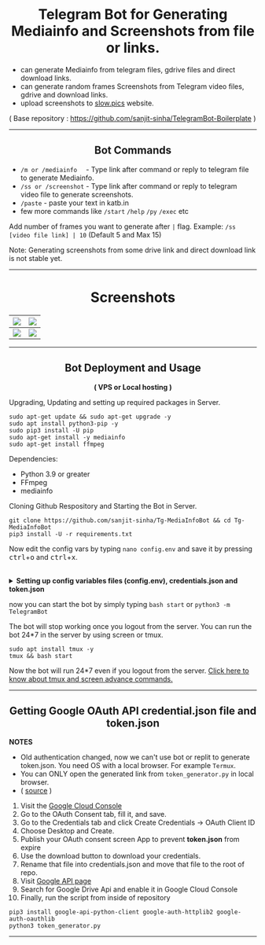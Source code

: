 <div align="center"> 
<h1><b> Telegram Bot for Generating Mediainfo and Screenshots from file or links.</b></h1>
</div>

- can generate Mediainfo from telegram files, gdrive files and direct download links.
- can generate random frames Screenshots from Telegram video files, gdrive and download links.
- upload screenshots to <a href="https://slow.pics/">slow.pics</a> website.

( Base repository : https://github.com/sanjit-sinha/TelegramBot-Boilerplate )

----

<div align="center"> 
<h2><b> Bot Commands </b></h2>
</div>

- `/m or /mediainfo  ` - Type link after command or reply to telegram file to generate Mediainfo.
- `/ss or /screenshot` - Type link after command or reply to telegram video file to generate screenshots.
- `/paste` - paste your text in katb.in
- few more commands like `/start` `/help` `/py` `/exec` etc

Add number of frames you want to generate after `|` flag. Example: `/ss [video file link] | 10` (Default 5 and Max 15)

Note: Generating screenshots from some drive link and direct download link is not stable yet.

----
<div align="center"> 
<h1><b>Screenshots</b></h1>
</div>

| ![](https://te.legra.ph/file/9a29440d0a8544408f28f.jpg) | ![](https://te.legra.ph/file/3d81bf56ab50635fdcb45.jpg)|
|--------------------------------------------------------|--------------------------------------------------------|
| ![](https://te.legra.ph/file/54454be994d4311bcf20e.jpg)| ![](https://te.legra.ph/file/cdc73890b2693686b3d2b.jpg) |

------

 
<div align="center"> 
<h2><b>Bot Deployment and Usage</b></h2>
<p><b>( VPS or Local hosting )</b></p>
</div>

Upgrading, Updating and setting up required packages in Server.

```
sudo apt-get update && sudo apt-get upgrade -y
sudo apt install python3-pip -y
sudo pip3 install -U pip
sudo apt-get install -y mediainfo
sudo apt-get install ffmpeg
```

Dependencies:
- Python 3.9 or greater
- FFmpeg
- mediainfo

Cloning Github Respository and Starting the Bot in Server.
 
```
git clone https://github.com/sanjit-sinha/Tg-MediaInfoBot && cd Tg-MediaInfoBot
pip3 install -U -r requirements.txt
```

Now edit the config vars by typing `nano config.env` and save it by pressing <kbd>ctrl</kbd>+<kbd>o</kbd> and <kbd>ctrl</kbd>+<kbd>x</kbd>.
<br>
<br>

<details>
<summary><strong> Setting up config variables files (config.env), credentials.json and token.json</strong></summary>
<br>
<ul>
 <li>Get your API_ID and API_HASH from <a href="https://my.telegram.org/auth">Telegram.org</a>, BOT_TOKEN from <a href="https://t.me/botfather">Botfather.</a> You can get user ids for bot owner from <a href="https://t.me/MissRose_bot">MissRoseBot</a> by just using /info command and copying ID value from result. </li>
 <li>Click <a href="https://github.com/sanjit-sinha/Tg-MediaInfoBot#getting-google-oauth-api-credentialjson-file-and-tokenjson">here</a> for getting Google OAuth API credential.json file and token.json
 </ul>
</details>

now you can start the bot by simply typing `bash start` or `python3 -m TelegramBot`

The bot will stop working once you logout from the server. You can run the bot 24*7 in the server by using screen or tmux.
```
sudo apt install tmux -y
tmux && bash start
```
  
Now the bot will run 24*7 even if you logout from the server. [Click here to know about tmux and screen advance commands.](https://grizzled-cobalt-5da.notion.site/Terminal-Multiplexers-to-run-your-command-24-7-3b2f3fd15922411dbb9a46986bd0e116)

------
 
<div align="center"> 
<h2><b>Getting Google OAuth API credential.json file and token.json</b></h2>
</div>

**NOTES**
- Old authentication changed, now we can't use bot or replit to generate token.json. You need OS with a local browser. For example `Termux`.
- You can ONLY open the generated link from `token_generator.py` in local browser.
- ( <a href="https://github.com/anasty17/mirror-leech-telegram-bot#3-getting-google-oauth-api-credential-file-and-tokenpickle">source</a> )

1. Visit the [Google Cloud Console](https://console.developers.google.com/apis/credentials)
2. Go to the OAuth Consent tab, fill it, and save.
3. Go to the Credentials tab and click Create Credentials -> OAuth Client ID
4. Choose Desktop and Create.
5. Publish your OAuth consent screen App to prevent **token.json** from expire
6. Use the download button to download your credentials.
7. Rename that file into credentials.json and move that file to the root of repo.
8. Visit [Google API page](https://console.developers.google.com/apis/library)
9. Search for Google Drive Api and enable it in Google Cloud Console 
10. Finally, run the script from inside of repository 

```
pip3 install google-api-python-client google-auth-httplib2 google-auth-oauthlib
python3 token_generator.py
```


-----
